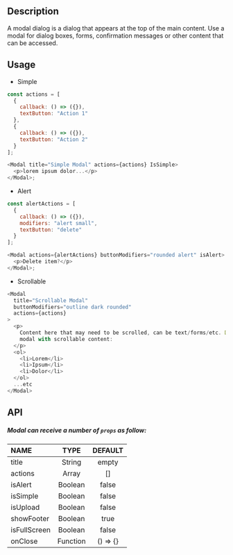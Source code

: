 ## Description

A modal dialog is a dialog that appears at the top of the main content.
Use a modal for dialog boxes, forms, confirmation messages or other content that can be accessed.

## Usage

- Simple

```js
const actions = [
  {
    callback: () => ({}),
    textButton: "Action 1"
  },
  {
    callback: () => ({}),
    textButton: "Action 2"
  }
];

<Modal title="Simple Modal" actions={actions} IsSimple>
  <p>lorem ipsum dolor...</p>
</Modal>;
```

- Alert

```js
const alertActions = [
  {
    callback: () => ({}),
    modifiers: "alert small",
    textButton: "delete"
  }
];

<Modal actions={alertActions} buttonModifiers="rounded alert" isAlert>
  <p>Delete item?</p>
</Modal>;
```

- Scrollable

```js
<Modal
  title="Scrollable Modal"
  buttonModifiers="outline dark rounded"
  actions={actions}
>
  <p>
    Content here that may need to be scrolled, can be text/forms/etc. Default
    modal with scrollable content:
  </p>
  <ol>
    <li>Lorem</li>
    <li>Ipsum</li>
    <li>Dolor</li>
  </ol>
  ...etc
</Modal>
```

## API

##### Modal can receive a number of `props` as follow:

| NAME         |   TYPE   | DEFAULT  |
| :----------- | :------: | :------: |
| title        |  String  |  empty   |
| actions      |  Array   |    []    |
| isAlert      | Boolean  |  false   |
| isSimple     | Boolean  |  false   |
| isUpload     | Boolean  |  false   |
| showFooter   | Boolean  |   true   |
| isFullScreen | Boolean  |  false   |
| onClose      | Function | () => {} |
